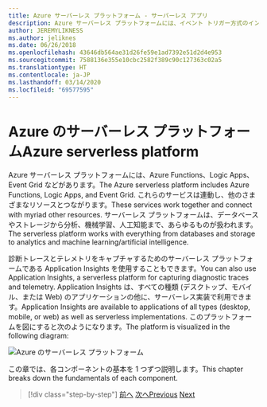 ```yaml
---
title: Azure サーバーレス プラットフォーム - サーバーレス アプリ
description: Azure サーバーレス プラットフォームには、イベント トリガー方式のインスタント スケール コード、クラウドベースの pub/sub、ワークフロー オーケストレーションなどの機能があります。
author: JEREMYLIKNESS
ms.author: jeliknes
ms.date: 06/26/2018
ms.openlocfilehash: 43646db564ae31d26fe59e1ad7392e51d2d4e953
ms.sourcegitcommit: 7588136e355e10cbc2582f389c90c127363c02a5
ms.translationtype: HT
ms.contentlocale: ja-JP
ms.lasthandoff: 03/14/2020
ms.locfileid: "69577595"
---
```

# <a name="azure-serverless-platform"></a><span data-ttu-id="b5314-103">Azure のサーバーレス プラットフォーム</span><span class="sxs-lookup"><span data-stu-id="b5314-103">Azure serverless platform</span></span>

<span data-ttu-id="b5314-104">Azure サーバーレス プラットフォームには、Azure Functions、Logic Apps、Event Grid などがあります。</span><span class="sxs-lookup"><span data-stu-id="b5314-104">The Azure serverless platform includes Azure Functions, Logic Apps, and Event Grid.</span></span> <span data-ttu-id="b5314-105">これらのサービスは連動し、他のさまざまなリソースとつながります。</span><span class="sxs-lookup"><span data-stu-id="b5314-105">These services work together and connect with myriad other resources.</span></span> <span data-ttu-id="b5314-106">サーバーレス プラットフォームは、データベースやストレージから分析、機械学習、人工知能まで、あらゆるものが扱われます。</span><span class="sxs-lookup"><span data-stu-id="b5314-106">The serverless platform works with everything from databases and storage to analytics and machine learning/artificial intelligence.</span></span>

<span data-ttu-id="b5314-107">診断トレースとテレメトリをキャプチャするためのサーバーレス プラットフォームである Application Insights を使用することもできます。</span><span class="sxs-lookup"><span data-stu-id="b5314-107">You can also use Application Insights, a serverless platform for capturing diagnostic traces and telemetry.</span></span> <span data-ttu-id="b5314-108">Application Insights は、すべての種類 (デスクトップ、モバイル、または Web) のアプリケーションの他に、サーバーレス実装で利用できます。</span><span class="sxs-lookup"><span data-stu-id="b5314-108">Application Insights are available to applications of all types (desktop, mobile, or web) as well as serverless implementations.</span></span> <span data-ttu-id="b5314-109">このプラットフォームを図にすると次のようになります。</span><span class="sxs-lookup"><span data-stu-id="b5314-109">The platform is visualized in the following diagram:</span></span>

![Azure のサーバーレス プラットフォーム](./media/azure-serverless-platform.png)

<span data-ttu-id="b5314-111">この章では、各コンポーネントの基本を 1 つずつ説明します。</span><span class="sxs-lookup"><span data-stu-id="b5314-111">This chapter breaks down the fundamentals of each component.</span></span>

>[!div class="step-by-step"]
><span data-ttu-id="b5314-112">[前へ](serverless-design-examples.md)
>[次へ](azure-functions.md)</span><span class="sxs-lookup"><span data-stu-id="b5314-112">[Previous](serverless-design-examples.md)
[Next](azure-functions.md)</span></span>
